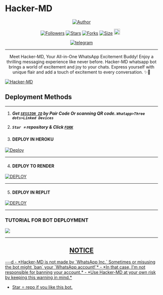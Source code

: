 # Hacker-MD
<p align="center">
<a href="https://github.com/Erickbenright"><img title="Author" src="https://files.catbox.moe/ewpetl.jpeg?style=for-the-badge&logo=github"></a>


  <p align="center">
<a href="https://github.com/Erickbenright/followers"><img title="Followers" src="https://img.shields.io/github/followers/Erickbenright?color=blue&style=flat-square"></a>
<a href="https://github.com/Erickbenright/Hacker-MD/stargazers/"><img title="Stars" src="https://img.shields.io/github/stars/Erickbenright/Hacker-MD?color=blue&style=flat-square"></a>
<a href="https://github.com/Erickbenright/Hacker-MD/network/members"><img title="Forks" src="https://img.shields.io/github/forks/Erickbenright/Hacker-MD?color=blue&style=flat-square"></a>
<a href="https://github.com/Erickbenright/Hacker-MD/"><img title="Size" src="https://img.shields.io/github/repo-size/Erickbenright/Hacker-MD?style=flat-square&color=green"></a>
<a href="https://github.com/Erickbenright/Hacker-MD/graphs/commit-activity"><img height="20" src="https://img.shields.io/badge/Maintained%3F-yes-green.svg"></a>&nbsp;&nbsp;
</p>
<p align='center'>
</p>
   
<p align="center">

  <a aria-label="Join our chats" href="https://wa.me/qr/Q7I6PS54LIIUC1" target="_blank">
    <img alt="telegram" src="https://img.shields.io/badge/Join Group-25D366?style=for-the-badge&logo=whatsapp&logoColor=white" />
  </a>
 

---

   <p align="center"> Meet Hacker-MD, Your All-in-One WhatsApp Excitement Buddy! Enjoy a thrilling messaging experience like never before. Hacker-MD whatsapp bot brings a world of excitement and joy to your chats. Express yourself with unique flair and add a touch of excitement to every conversation. ✨🤖 </p
  
  <a href="https://github.com/Erickbenright/Hacker-MD/fork"><img title="Hacker-MD" src="https://img.shields.io/badge/FORK-Hacker MD-h?color=blue&style=for-the-badge&logo=stackshare"></a>


 

 ## Deployment Methods
---

1. ***Get [`SESSION ID`](https://suhail-md-vtsf.onrender.com/)  by Pair Code Or scanning QR code. `Whatapp>Three dots>Linked Devices`***

2.  ***`Star ⭐` repository & Click [`FORK`](https://github.com/Erickbenright/Hacker-MD/fork)***
   
3.  #### DEPLOY IN HEROKU 

[![Deploy](https://www.herokucdn.com/deploy/button.svg)](https://heroku.com/deploy?template=new)

---------------------------------------

4. #### DEPLOY TO RENDER

<a href='https://dashboard.render.com' target="_blank"><img alt='DEPLOY' src='https://img.shields.io/badge/RENDER-h?color=maroon&style=for-the-badge&logo=render'/></a></p>

----------------------------------------

5.  #### DEPLOY IN REPLIT

   <a href='https://repl.it/github/Erickbenright/Hacker-MD' target="_blank"><img alt='DEPLOY' src='https://img.shields.io/badge/-REPLIT-orange?style=for-the-badge&logo=replit&logoColor=white'/></a>

----------------------------------------

### TUTORIAL FOR BOT DEPLOYMENT
<a href="https://www.youtube.com/@Trendingberightonline"><img src="https://img.shields.io/badge/YouTube-ff0000?style=for-the-badge&logo=youtube&logoColor=ff000000&link=https://youtu.be/oXQjl39Bl7M" /><br>

----------------------------------------

<h2 align="center">  NOTICE </h2>
---d
- *Hacker-MD is not made by `WhatsApp Inc.` Sometimes or misusing the bot might `ban` your `WhatsApp account!`*
- *In that case, I'm not responsible for banning your account.*
- *Use Hacker-MD at your own risk by keeping this warning in mind.*
 

- Star ⭐ repo if you like this bot.
